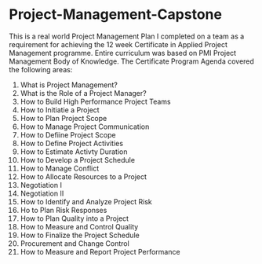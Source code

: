 # Project-Management-Capstone
This is a real world Project Management Plan I completed on a team as a requirement for achieving the 12 week Certificate in Applied Project Management programme.
Entire curriculum was based on PMI Project Management Body of Knowledge.
The Certificate Program Agenda covered the following areas:
  1. What is Project Management?
  2. What is the Role of a Project Manager?
  3. How to Build High Performance Project Teams
  4. How to Initiatie a Project
  5. How to Plan Project Scope
  6. How to Manage Project Communication
  7. How to Defiine Project Scope
  8. How to Define Project Activities
  9. How to Estimate Activty Duration
  10. How to Develop a Project Schedule
  11. How to Manage Conflict
  12. How to Allocate Resources to a Project
  13. Negotiation I
  14. Negotiation II
  15. How to Identify and Analyze Project Risk
  16. Ho to Plan Risk Responses
  17. How to Plan Quality into a Project
  18. How to Measure and Control Quality
  19. How to Finalize the Project Schedule
  20. Procurement and Change Control
  21. How to Measure and Report Project Performance
